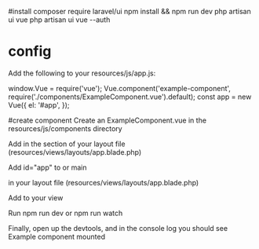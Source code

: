 #install
composer require laravel/ui
npm install && npm run dev
php artisan ui vue
php artisan ui vue --auth

# config

Add the following to your resources/js/app.js:

window.Vue = require('vue');
Vue.component('example-component', require('./components/ExampleComponent.vue').default);
const app = new Vue({
el: '#app',
});

#create component
Create an ExampleComponent.vue in the resources/js/components directory

<template>
  <div>Hello World.</div>
</template>

<script>
  export default {
    mounted() {
      console.log("Example component mounted");
    }
  };
</script>

Add <script src="{{ asset('js/app.js') }}" defer></script> in the <head> section of your layout file (resources/views/layouts/app.blade.php)

Add id="app" to <body> or main <div> in your layout file (resources/views/layouts/app.blade.php)

Add <example-component /> to your view

Run npm run dev or npm run watch

Finally, open up the devtools, and in the console log you should see Example component mounted
